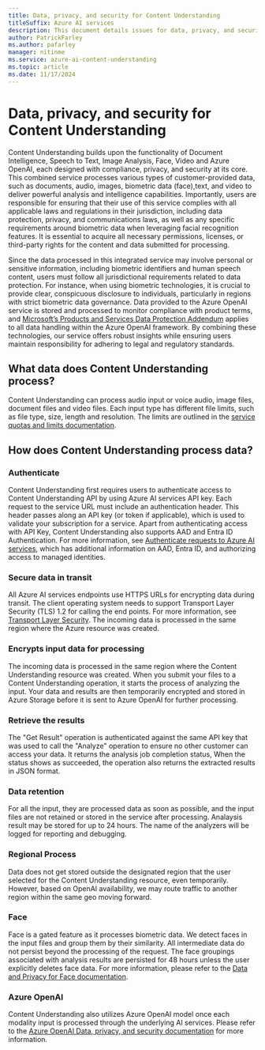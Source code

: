 ```yaml
---
title: Data, privacy, and security for Content Understanding
titleSuffix: Azure AI services
description: This document details issues for data, privacy, and security for Content Understanding.
author: PatrickFarley
ms.author: pafarley
manager: nitinme
ms.service: azure-ai-content-understanding
ms.topic: article
ms.date: 11/17/2024
---
```


# Data, privacy, and security for Content Understanding 

Content Understanding builds upon the functionality of Document Intelligence, Speech to Text, Image Analysis, Face, Video and Azure OpenAI, each designed with compliance, privacy, and security at its core. This combined service processes various types of customer-provided data, such as documents, audio, images, biometric data (face),text, and video to deliver powerful analysis and intelligence capabilities. Importantly, users are responsible for ensuring that their use of this service complies with all applicable laws and regulations in their jurisdiction, including data protection, privacy, and communications laws, as well as any specific requirements around biometric data when leveraging facial recognition features. It is essential to acquire all necessary permissions, licenses, or third-party rights for the content and data submitted for processing. 

Since the data processed in this integrated service may involve personal or sensitive information, including biometric identifiers and human speech content, users must follow all jurisdictional requirements related to data protection. For instance, when using biometric technologies, it is crucial to provide clear, conspicuous disclosure to individuals, particularly in regions with strict biometric data governance. Data provided to the Azure OpenAI service is stored and processed to monitor compliance with product terms, and [Microsoft’s Products and Services Data Protection Addendum](https://go.microsoft.com/fwlink/?linkid=2131539) applies to all data handling within the Azure OpenAI framework. By combining these technologies, our service offers robust insights while ensuring users maintain responsibility for adhering to legal and regulatory standards. 

## What data does Content Understanding process? 

Content Understanding can process audio input or voice audio, image files, document files and video files. Each input type has different file limits, such as file type, size, length and resolution. The limits are outlined in the [service quotas and limits documentation](/azure/ai-services/content-understanding/service-limits#image). 


## How does Content Understanding process data? 

### Authenticate 

Content Understanding first requires users to authenticate access to Content Understanding API by using Azure AI services API key. Each request to the service URL must include an authentication header. This header passes along an API key (or token if applicable), which is used to validate your subscription for a service. Apart from authenticating access with API Key, Content Understanding also supports AAD and Entra ID Authentication. For more information, see [Authenticate requests to Azure AI services](/azure/ai-services/authentication?tabs=powershell), which has additional information on AAD, Entra ID, and authorizing access to managed identities. 

### Secure data in transit 

All Azure AI services endpoints use HTTPS URLs for encrypting data during transit. The client operating system needs to support Transport Layer Security (TLS) 1.2 for calling the end points. For more information, see [Transport Layer Security](/azure/ai-services/security-features?tabs=command-line%2Ccsharp#transport-layer-security-tls). The incoming data is processed in the same region where the Azure resource was created. 

 

### Encrypts input data for processing 

The incoming data is processed in the same region where the Content Understanding resource was created. When you submit your files to a Content Understanding operation, it starts the process of analyzing the input. Your data and results are then temporarily encrypted and stored in Azure Storage before it is sent to Azure OpenAI for further processing. 

 

### Retrieve the results 

The "Get Result" operation is authenticated against the same API key that was used to call the "Analyze" operation to ensure no other customer can access your data. It returns the analysis job completion status, When the status shows as succeeded, the operation also returns the extracted results in JSON format. 

 

### Data retention 

For all the input, they are processed data as soon as possible, and the input files are not retained or stored in the service after processing. Analaysis result may be stored for up to 24 hours. The name of the analyzers will be logged for reporting and debugging. 

 

### Regional Process 

Data does not get stored outside the designated region that the user selected for the Content Understanding resource, even temporarily. However, based on OpenAI availability, we may route traffic to another region within the same geo moving forward. 

 

### Face 

Face is a gated feature as it processes biometric data. We detect faces in the input files and group them by their similarity. All intermediate data do not persist beyond the processing of the request. The face groupings associated with analysis results are persisted for 48 hours unless the user explicitly deletes face data. For more information, please refer to the [Data and Privacy for Face documentation](/legal/cognitive-services/face/data-privacy-security?context=%2Fazure%2Fai-services%2Fcomputer-vision%2Fcontext%2Fcontext). 

 

### Azure OpenAI 

Content Understanding also utilizes Azure OpenAI model once each modality input is processed through the underlying AI services. Please refer to the [Azure OpenAI Data, privacy, and security documentation](/legal/cognitive-services/openai/data-privacy?context=%2Fazure%2Fai-services%2Fopenai%2Fcontext%2Fcontext&tabs=azure-portal) for more information. 

